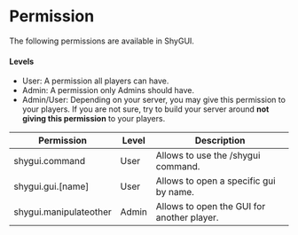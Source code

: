 # Permission

The following permissions are available in ShyGUI.

#### Levels

* User: A permission all players can have.
* Admin: A permission only Admins should have.
* Admin/User: Depending on your server, you may give this permission to your players. If you are not sure, try to build
  your server around **not giving this permission** to your players.

| Permission             | Level      | Description                                 |   
|------------------------|------------|---------------------------------------------|
| shygui.command         | User       | Allows to use the /shygui command.          |   
| shygui.gui.[name]      | User       | Allows to open a specific gui by name.      |  
| shygui.manipulateother | Admin      | Allows to open the GUI for another player.  |
